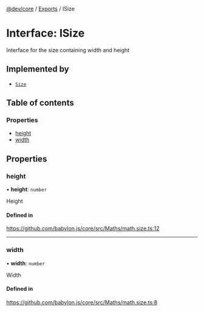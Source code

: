 [@dev/core](../README.md) / [Exports](../modules.md) / ISize

# Interface: ISize

Interface for the size containing width and height

## Implemented by

- [`Size`](../classes/Size.md)

## Table of contents

### Properties

- [height](ISize.md#height)
- [width](ISize.md#width)

## Properties

### height

• **height**: `number`

Height

#### Defined in

https://github.com/babylon.js/core/src/Maths/math.size.ts:12

___

### width

• **width**: `number`

Width

#### Defined in

https://github.com/babylon.js/core/src/Maths/math.size.ts:8
